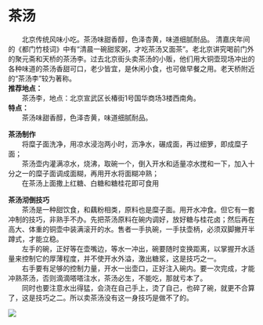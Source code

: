 # 茶汤  
  
&emsp;&emsp;北京传统风味小吃。茶汤味甜香醇，色泽杏黄，味道细腻耐品。  清嘉庆年间的《都门竹枝词》中有“清晨一碗甜浆粥，才吃茶汤又面茶”。老北京讲究喝前门外的聚元斋和天桥的茶汤李。过去北京街头卖茶汤的小贩，他们用大铜壶现场冲出的各种味道的茶汤香甜可口，老少皆宜，是休闲小食，也可做早餐之用。老天桥附近的“茶汤李”较为著称。  
**推荐地点：**  
&emsp;&emsp;茶汤李，地点：北京宣武区长椿街1号国华商场3楼西南角。  
**特点：**  
&emsp;&emsp;茶汤味甜香醇，色泽杏黄，味道细腻耐品。  
  
**茶汤制作**  
&emsp;&emsp;将糜子面洗净，用凉水浸泡两小时，沥净水，碾成面，再过细箩，即成糜子面；  
&emsp;&emsp;茶汤壶内灌满凉水，烧沸，取碗一个，倒入开水和适量凉水搅和一下，加入十分之一的糜子面调成面糊，再用开水将面糊冲熟；  
&emsp;&emsp;在茶汤上面撒上红糖、白糖和糖桂花即可食用  
  
**茶汤沏倒技巧**  
&emsp;&emsp;茶汤是一种甜饮食，和藕粉相类，原料也是糜子面。用开水冲食。但它有一套冲制的技巧，非熟手不办。先把茶汤原料在碗内调好，放好糖与桂花卤；然后再在高大、体重的铜壶中装满滚开的水。售者一手执碗，一手扶壶柄，必须双脚撇开半蹲式，才能立稳。  
&emsp;&emsp;左手的碗，正好等在壶嘴边，等水一冲出，碗要随时变换距离，以掌握开水适量来控制它的厚薄程度，并不使开水外溢，激出糖浆，这是技巧之一。  
&emsp;&emsp;右手要有足够的控制力量，开水一出壶口，正好注入碗内。要一次完成，才能冲熟茶汤，否则滴滴嗒嗒注水，茶汤必生，不能吃，那就亏本了。  
&emsp;&emsp;同时也要注意水出得猛，会浇在自己手上，烫了自己，也碎了碗，就更不合算了，这是技巧之二。所以卖茶汤没有这一身技巧是做不了的。  
  
![](https://raw.gitmirror.com/szqq0512/Pic/main/img/202201211933875.png)  